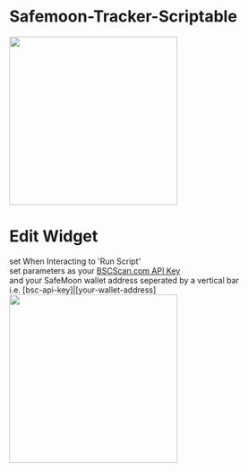 # Safemoon-Tracker-Scriptable
<img src='https://i.imgur.com/b5kA7H3.png' width='300px'/>

# Edit Widget 
set When Interacting to 'Run Script' <br/>
set parameters as your <a href='https://bscscan.com/myapikey' target='_blank'>BSCScan.com API Key</a><br/>
and your SafeMoon wallet address seperated by a vertical bar<br/>
i.e. [bsc-api-key]|[your-wallet-address]<br/>
<img src='https://i.imgur.com/JvL8a0t.png' width='300px'/>
